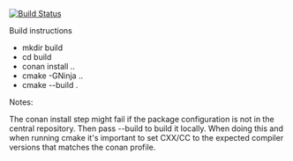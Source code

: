[![Build Status](https://travis-ci.org/Zitrax/zit.svg?branch=master)](https://travis-ci.org/Zitrax/zit)

Build instructions

* mkdir build
* cd build
* conan install ..
* cmake -GNinja ..
* cmake --build .


Notes:

The conan install step might fail if the package configuration is not in the
central repository. Then pass --build to build it locally. When doing this
and when running cmake it's important to set CXX/CC to the expected compiler
versions that matches the conan profile.
